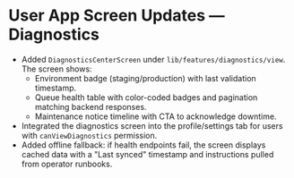 # User App Screen Updates — Diagnostics

- Added `DiagnosticsCenterScreen` under `lib/features/diagnostics/view`. The screen shows:
  - Environment badge (staging/production) with last validation timestamp.
  - Queue health table with color-coded badges and pagination matching backend responses.
  - Maintenance notice timeline with CTA to acknowledge downtime.
- Integrated the diagnostics screen into the profile/settings tab for users with `canViewDiagnostics` permission.
- Added offline fallback: if health endpoints fail, the screen displays cached data with a "Last synced" timestamp and
  instructions pulled from operator runbooks.
